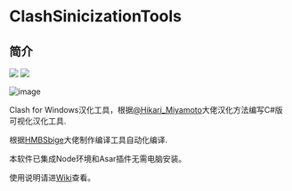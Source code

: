 # ClashSinicizationTools

## 简介

[![](https://img.shields.io/badge/Telegram-公告板-blue)](https://t.me/ClashR_for_Windows_Channel)
[![](https://img.shields.io/badge/Telegram-交流群-purple)](https://t.me/+Se4RSc06w8QK1HiS)

![image](https://user-images.githubusercontent.com/49801599/187366158-88970141-977f-4823-a60d-eeb6d5a2503c.png)

Clash for Windows汉化工具，根据[@Hikari_Miyamoto](https://t.me/Hikari_Miyamoto)大佬汉化方法编写C#版可视化汉化工具.

根据[HMBSbige](https://github.com/HMBSbige)大佬制作编译工具自动化编译.

本软件已集成Node环境和Asar插件无需电脑安装。

使用说明请进[Wiki](https://github.com/BoyceLig/ClashSinicizationTools/wiki)查看。
